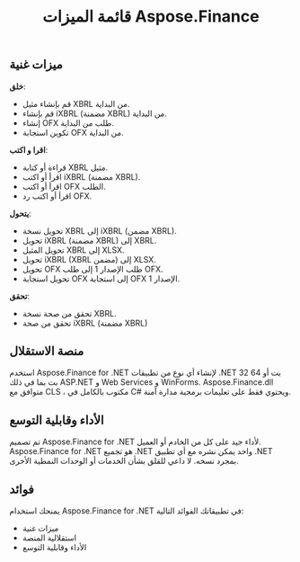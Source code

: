 ﻿---
title: قائمة الميزات Aspose.Finance
linktitle: قائمة الميزات
type: docs
weight: 20
url: /ar/net/feature-list/
description: C# Finance تتضمن ميزات المكتبة API إنشاء المستندات وقراءتها وكتابتها والتحقق من صحتها بما في ذلك XBRL و iXBRL و OFX الطلب والاستجابة.
---
## **ميزات غنية**
**خلق**:

- قم بإنشاء مثيل XBRL من البداية.
- قم بإنشاء iXBRL (مضمنة XBRL) من البداية.
- إنشاء OFX طلب من البداية.
- تكوين استجابة OFX من البداية.

**اقرا و اكتب**:

- قراءة أو كتابة XBRL مثيل.
- اقرأ أو اكتب iXBRL (مضمنة XBRL).
- اقرأ أو اكتب OFX الطلب.
- اقرأ أو اكتب رد OFX.


**يتحول**:

- تحويل نسخة XBRL إلى iXBRL (مضمن XBRL).
- تحويل iXBRL (مضمنة XBRL) إلى XBRL.
- تحويل المثيل XBRL إلى XLSX.
- تحويل iXBRL (XBRL مضمن) إلى XLSX.
- تحويل OFX طلب الإصدار 1 إلى طلب OFX.
- تحويل استجابة OFX إلى استجابة OFX الإصدار 1.

**تحقق**:

- تحقق من صحة نسخة XBRL.
- تحقق من صحة iXBRL (مضمنة XBRL)

## **منصة الاستقلال**
استخدم Aspose.Finance for .NET لإنشاء أي نوع من تطبيقات .NET 32 بت أو 64 بت بما في ذلك ASP.NET و Web Services و WinForms. Aspose.Finance.dll متوافق مع CLS ، مكتوب بالكامل في C# ويحتوي فقط على تعليمات برمجية مدارة آمنة.
## **الأداء وقابلية التوسع**
تم تصميم Aspose.Finance for .NET لأداء جيد على كل من الخادم أو العميل. Aspose.Finance for .NET هو تجميع .NET واحد يمكن نشره مع أي تطبيق .NET بمجرد نسخه. لا داعي للقلق بشأن الخدمات أو الوحدات النمطية الأخرى.
## **فوائد**
يمنحك استخدام Aspose.Finance for .NET في تطبيقاتك الفوائد التالية:

- ميزات غنية
- استقلالية المنصة
- الأداء وقابلية التوسع
